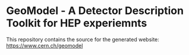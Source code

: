 # GeoModel - A Detector Description Toolkit for HEP experiemnts

This repository contains the source for the generated website: https://www.cern.ch/geomodel
